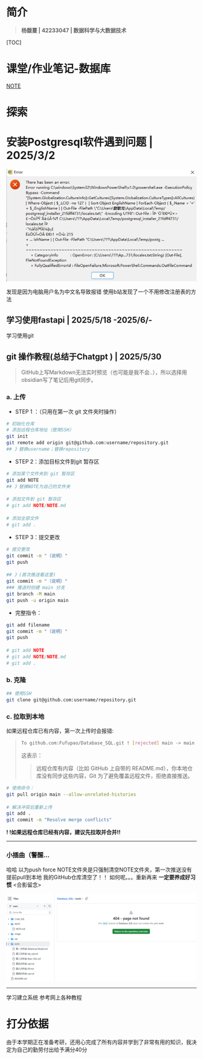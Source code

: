 # 简介

> **杨馥蔓 | 42233047 | 数据科学与大数据技术**

[TOC]

#  课堂/作业笔记-数据库

[NOTE](https://github.com/Fufupao/Database_SQL/blob/5d8bd78a9ce6503a33124d5ad57b5fcdc96232d4/NOTE/NOTE.md)

# 探索

# 安装Postgresql软件遇到问题 | 2025/3/2

![](attachments/自我评价/屏幕截图-2025-03-01-150304.png)

发现是因为电脑用户名为中文名导致报错
使用b站发现了一个不用修改注册表的方法

## 学习使用fastapi | 2025/5/18 -2025/6/-

学习使用git

## git 操作教程(总结于Chatgpt ) | 2025/5/30

> GitHub上写Markdown无法实时预览（也可能是我不会..），所以选择用obsidian写了笔记后用git同步。

### a. 上传

- STEP 1 ：（只用在第一次 git 文件夹时操作）

```bash
# 初始化仓库
# 添加远程仓库地址（使用SSH）
git init 
git remote add origin git@github.com:username/repository.git
## 》替换username；替换repository
```

- STEP 2：添加目标文件到git 暂存区

```bash
# 添加某个文件夹到 git 暂存区 
git add NOTE 
## 》替换NOTE为自己的文件夹

# 添加文件到 git 暂存区
# git add NOTE/NOTE.md

# 添加全部文件
# git add .
```

- STEP 3：提交更改

```bash
# 提交更改
git commit -m "（说明）"
git push

## 》(首次推送看这里) 
git commit -m "（说明）"
### 推送时创建 main 分支
git branch -M main
git push -u origin main
```

-  完整指令：

```bash
git add filename
git commit -m "（说明）"
git push

# git add NOTE 
# git add NOTE/NOTE.md
# git add .
```

### b. 克隆

```bash
## 使用SSH
git clone git@github.com:username/repository.git
```

### c. 拉取到本地

如果远程仓库已有内容，第一次上传时会报错:

> ```bash
> To github.com:Fufupao/Database_SQL.git ! [rejected] main -> main (fetch first) error: failed to push some refs to 'github.com:--/--.git' hint: Updates were rejected because the remote contains work that you do not hint: have locally. This is usually caused by another repository pushing to hint: the same ref. If you want to integrate the remote changes, use hint: 'git pull' before pushing again. hint: See the 'Note about fast-forwards' in 'git push --help' for details.
> ```
>这表示：
> >远程仓库有内容（比如 GitHub 上自带的 README.md），你本地仓库没有同步这些内容，Git 为了避免覆盖远程文件，拒绝直接推送。

```bash
# 使用命令：
git pull origin main --allow-unrelated-histories

# 解决冲突后重新上传
git add .
git commit -m "Resolve merge conflicts"

```

**! !如果远程仓库已经有内容，建议先拉取并合并!!**

---

### 小插曲（警醒...
哈哈 以为push force NOTE文件夹是只强制清空NOTE文件夹，第一次推送没有提前pull到本地 我的GitHub仓库清空了！！
如何呢。。。重新再来
**一定要养成好习惯**
<合影留念>

![](attachments/自我评价/自我评价-img-20250531131103325.png)

---

学习建立系统
参考网上各种教程

# 打分依据

由于本学期正在准备考研，还用心完成了所有内容并学到了非常有用的知识，我决定为自己的勤劳付出给予满分40分


